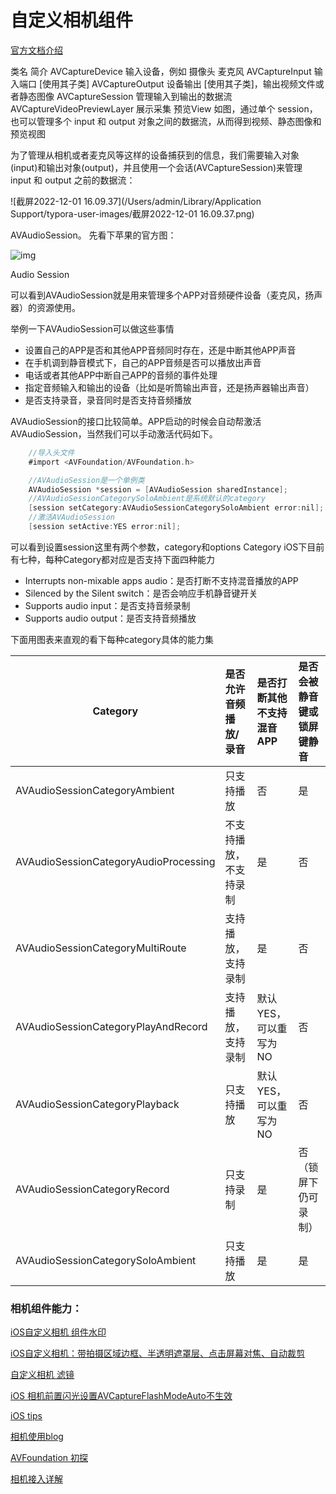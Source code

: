 # 自定义相机组件

[官方文档介绍](https://developer.apple.com/library/archive/documentation/AudioVideo/Conceptual/AVFoundationPG/Articles/04_MediaCapture.html#//apple_ref/doc/uid/TP40010188-CH5-SW2)

类名	                         简介
AVCaptureDevice 	 输入设备，例如 摄像头 麦克风
AVCaptureInput	    输入端口 [使用其子类]
AVCaptureOutput	 设备输出 [使用其子类]，输出视频文件或者静态图像
AVCaptureSession	管理输入到输出的数据流
AVCaptureVideoPreviewLayer	展示采集 预览View
如图，通过单个 session，也可以管理多个 input 和 output 对象之间的数据流，从而得到视频、静态图像和预览视图

为了管理从相机或者麦克风等这样的设备捕获到的信息，我们需要输入对象(input)和输出对象(output)，并且使用一个会话(AVCaptureSession)来管理 input 和 output 之前的数据流：

![截屏2022-12-01 16.09.37](/Users/admin/Library/Application Support/typora-user-images/截屏2022-12-01 16.09.37.png)











AVAudioSession。
 先看下苹果的官方图：



![img](https:////upload-images.jianshu.io/upload_images/1320629-cfd1eacecf2cacae.png?imageMogr2/auto-orient/strip|imageView2/2/w/915/format/webp)

Audio Session

可以看到AVAudioSession就是用来管理多个APP对音频硬件设备（麦克风，扬声器）的资源使用。

举例一下AVAudioSession可以做这些事情

- 设置自己的APP是否和其他APP音频同时存在，还是中断其他APP声音
- 在手机调到静音模式下，自己的APP音频是否可以播放出声音
- 电话或者其他APP中断自己APP的音频的事件处理
- 指定音频输入和输出的设备（比如是听筒输出声音，还是扬声器输出声音）
- 是否支持录音，录音同时是否支持音频播放

AVAudioSession的接口比较简单。APP启动的时候会自动帮激活AVAudioSession，当然我们可以手动激活代码如下。

```objectivec
    //导入头文件
    #import <AVFoundation/AVFoundation.h>

    //AVAudioSession是一个单例类
    AVAudioSession *session = [AVAudioSession sharedInstance];
    //AVAudioSessionCategorySoloAmbient是系统默认的category
    [session setCategory:AVAudioSessionCategorySoloAmbient error:nil];
    //激活AVAudioSession
    [session setActive:YES error:nil];
```

可以看到设置session这里有两个参数，category和options
 Category iOS下目前有七种，每种Category都对应是否支持下面四种能力

- Interrupts non-mixable apps audio：是否打断不支持混音播放的APP
- Silenced by the Silent switch：是否会响应手机静音键开关
- Supports audio input：是否支持音频录制
- Supports audio output：是否支持音频播放

下面用图表来直观的看下每种category具体的能力集

| Category                              | 是否允许音频播放/录音  | 是否打断其他不支持混音APP | 是否会被静音键或锁屏键静音 |
| ------------------------------------- | :--------------------- | :------------------------ | :------------------------- |
| AVAudioSessionCategoryAmbient         | 只支持播放             | 否                        | 是                         |
| AVAudioSessionCategoryAudioProcessing | 不支持播放，不支持录制 | 是                        | 否                         |
| AVAudioSessionCategoryMultiRoute      | 支持播放，支持录制     | 是                        | 否                         |
| AVAudioSessionCategoryPlayAndRecord   | 支持播放，支持录制     | 默认YES，可以重写为NO     | 否                         |
| AVAudioSessionCategoryPlayback        | 只支持播放             | 默认YES，可以重写为NO     | 否                         |
| AVAudioSessionCategoryRecord          | 只支持录制             | 是                        | 否（锁屏下仍可录制）       |
| AVAudioSessionCategorySoloAmbient     | 只支持播放             | 是                        | 是                         |





### 相机组件能力：

[iOS自定义相机 组件水印](https://www.cxyzjd.com/article/qq_34047841/73550986)

[iOS自定义相机：带拍摄区域边框、半透明遮罩层、点击屏幕对焦、自动裁剪](https://cloud.tencent.com/developer/article/1842294)

[自定义相机 滤镜](https://juejin.cn/post/6844903854006337550)

[iOS 相机前置闪光设置AVCaptureFlashModeAuto不生效](https://www.jianshu.com/p/8a19e167a7bb)

[iOS tips](https://github.com/wsl2ls/iOS_Tips)

[相机使用blog](https://xiaovv.me/2017/09/20/Use-UIImagePickerController-in-iOS/)









[AVFoundation 初探](https://juejin.cn/post/6844904102950862856#heading-10)

[相机接入详解](https://www.jianshu.com/p/8c7ca1dd7f02)